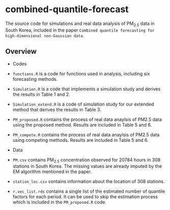 # combined-quantile-forecast

The source code for simulations and real data analysis of $\text{PM}_{2.5}$ data in South Korea, included in the paper `Combined quantile forecasting for high-dimensional non-Gaussian data`.

## Overview

- Codes
 - `functions.R` is a code for functions used in analysis, including six forecasting methods. 
 - `Simulation.R` is a code that implements a simulation study and derives the results in Table 1 and 2.
 - `Simulation_extend.R` is a code of simulation study for our extended method that derives the results in Table 3.
 - `PM_proposed.R` contains the process of real data anaylsis of PM2.5 data using the proposed method. Results are included in Table 5 and 6.
 - `PM_compete.R` contains the process of real data anaylsis of PM2.5 data using competing methods. Results are included in Table 5 and 6.
  
- Data
 - `PM.csv` contains $\text{PM}_{2.5}$ concentration observed for 20784 hours in 308 stations in South Korea. The missing values are already imputed by the EM algorithm mentioned in the paper.
 - `station_loc.csv` contains information about the location of 308 stations. 
 - `r.vec_list.rds` contains a single list of the estimated number of quantile factors for each period. It can be used to skip the estimation process which is included in the `PM_proposed.R` code. 
 